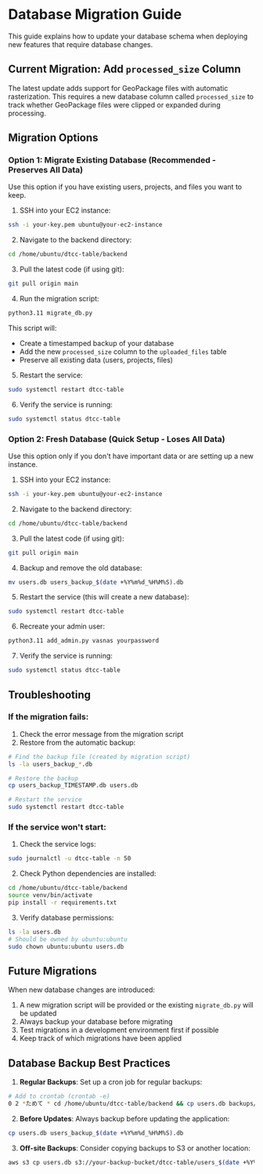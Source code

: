 # Database Migration Guide

This guide explains how to update your database schema when deploying new features that require database changes.

## Current Migration: Add `processed_size` Column

The latest update adds support for GeoPackage files with automatic rasterization. This requires a new database column called `processed_size` to track whether GeoPackage files were clipped or expanded during processing.

## Migration Options

### Option 1: Migrate Existing Database (Recommended - Preserves All Data)

Use this option if you have existing users, projects, and files you want to keep.

1. SSH into your EC2 instance:
```bash
ssh -i your-key.pem ubuntu@your-ec2-instance
```

2. Navigate to the backend directory:
```bash
cd /home/ubuntu/dtcc-table/backend
```

3. Pull the latest code (if using git):
```bash
git pull origin main
```

4. Run the migration script:
```bash
python3.11 migrate_db.py
```

This script will:
- Create a timestamped backup of your database
- Add the new `processed_size` column to the `uploaded_files` table
- Preserve all existing data (users, projects, files)

5. Restart the service:
```bash
sudo systemctl restart dtcc-table
```

6. Verify the service is running:
```bash
sudo systemctl status dtcc-table
```

### Option 2: Fresh Database (Quick Setup - Loses All Data)

Use this option only if you don't have important data or are setting up a new instance.

1. SSH into your EC2 instance:
```bash
ssh -i your-key.pem ubuntu@your-ec2-instance
```

2. Navigate to the backend directory:
```bash
cd /home/ubuntu/dtcc-table/backend
```

3. Pull the latest code (if using git):
```bash
git pull origin main
```

4. Backup and remove the old database:
```bash
mv users.db users_backup_$(date +%Y%m%d_%H%M%S).db
```

5. Restart the service (this will create a new database):
```bash
sudo systemctl restart dtcc-table
```

6. Recreate your admin user:
```bash
python3.11 add_admin.py vasnas yourpassword
```

7. Verify the service is running:
```bash
sudo systemctl status dtcc-table
```

## Troubleshooting

### If the migration fails:

1. Check the error message from the migration script
2. Restore from the automatic backup:
```bash
# Find the backup file (created by migration script)
ls -la users_backup_*.db

# Restore the backup
cp users_backup_TIMESTAMP.db users.db

# Restart the service
sudo systemctl restart dtcc-table
```

### If the service won't start:

1. Check the service logs:
```bash
sudo journalctl -u dtcc-table -n 50
```

2. Check Python dependencies are installed:
```bash
cd /home/ubuntu/dtcc-table/backend
source venv/bin/activate
pip install -r requirements.txt
```

3. Verify database permissions:
```bash
ls -la users.db
# Should be owned by ubuntu:ubuntu
sudo chown ubuntu:ubuntu users.db
```

## Future Migrations

When new database changes are introduced:

1. A new migration script will be provided or the existing `migrate_db.py` will be updated
2. Always backup your database before migrating
3. Test migrations in a development environment first if possible
4. Keep track of which migrations have been applied

## Database Backup Best Practices

1. **Regular Backups**: Set up a cron job for regular backups:
```bash
# Add to crontab (crontab -e)
0 2 *ためて * cd /home/ubuntu/dtcc-table/backend && cp users.db backups/users_$(date +\%Y\%m\%d).db
```

2. **Before Updates**: Always backup before updating the application:
```bash
cp users.db users_backup_$(date +%Y%m%d_%H%M%S).db
```

3. **Off-site Backups**: Consider copying backups to S3 or another location:
```bash
aws s3 cp users.db s3://your-backup-bucket/dtcc-table/users_$(date +%Y%m%d).db
```